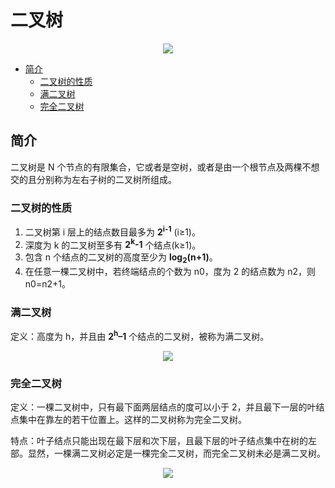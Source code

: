 # 二叉树

<div align="center"><img src="http://dunwu.test.upcdn.net/images/data-structure/tree/二叉树.png!zp"/></div>

<!-- TOC depthFrom:2 depthTo:3 -->

- [简介](#简介)
  - [二叉树的性质](#二叉树的性质)
  - [满二叉树](#满二叉树)
  - [完全二叉树](#完全二叉树)

<!-- /TOC -->

## 简介

二叉树是 N 个节点的有限集合，它或者是空树，或者是由一个根节点及两棵不想交的且分别称为左右子树的二叉树所组成。

### 二叉树的性质

1. 二叉树第 i 层上的结点数目最多为 **2<sup>i-1</sup>** (i≥1)。
2. 深度为 k 的二叉树至多有 **2<sup>k</sup>-1** 个结点(k≥1)。
3. 包含 n 个结点的二叉树的高度至少为 **log<sub>2</sub>(n+1)**。
4. 在任意一棵二叉树中，若终端结点的个数为 n0，度为 2 的结点数为 n2，则 n0=n2+1。

### 满二叉树

定义：高度为 h，并且由 **2<sup>h</sup>–1** 个结点的二叉树，被称为满二叉树。

<div align="center"><img src="http://dunwu.test.upcdn.net/images/data-structure/tree/满二叉树.png!zp"/></div>

### 完全二叉树

定义：一棵二叉树中，只有最下面两层结点的度可以小于 2，并且最下一层的叶结点集中在靠左的若干位置上。这样的二叉树称为完全二叉树。

特点：叶子结点只能出现在最下层和次下层，且最下层的叶子结点集中在树的左部。显然，一棵满二叉树必定是一棵完全二叉树，而完全二叉树未必是满二叉树。

<div align="center"><img src="http://dunwu.test.upcdn.net/images/data-structure/tree/完全二叉树.png!zp"/></div>
